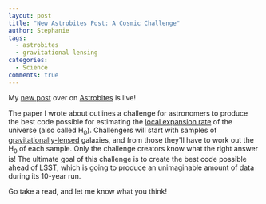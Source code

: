 ```yaml
---
layout: post
title: "New Astrobites Post: A Cosmic Challenge"
author: Stephanie
tags:
  - astrobites
  - gravitational lensing
categories:
  - Science
comments: true
---
```



My [new
post](https://astrobites.org/2018/01/22/time-delay-lens-modeling-challenge/)
over on [Astrobites](https://astrobites.org) is live!

The paper I wrote about
outlines a challenge for astronomers to produce the best code possible for
estimating the [local expansion
rate](https://en.wikipedia.org/wiki/Hubble%27s_law) of the universe (also called
H<sub>0</sub>). Challengers will start with samples of
[gravitationally-lensed](https://en.wikipedia.org/wiki/Strong_gravitational_lensing)
galaxies, and from those they'll have to work out the H<sub>0</sub> of each
sample. Only the challenge creators know what the right answer is! The ultimate
goal of this challenge is to create the best code possible ahead of
[LSST](https://www.lsst.org/), which
is going to produce an unimaginable amount of data during its 10-year run.

Go take a read, and let me know what you think!

<!--more-->
